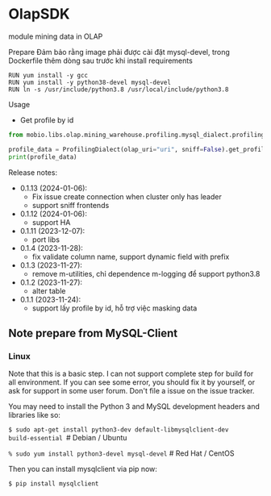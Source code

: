 OlapSDK
===============
module mining data in OLAP

Prepare
Đảm bảo rằng image phải được cài đặt mysql-devel, trong Dockerfile thêm dòng sau trước khi install requirements

```
RUN yum install -y gcc
RUN yum install -y python38-devel mysql-devel
RUN ln -s /usr/include/python3.8 /usr/local/include/python3.8
```

Usage

* Get profile by id
```python
from mobio.libs.olap.mining_warehouse.profiling.mysql_dialect.profiling_dialect import ProfilingDialect

profile_data = ProfilingDialect(olap_uri="uri", sniff=False).get_profile_by_criteria(merchant_id="merchant_id", profile_id="profile_id", lst_criteria=["cri_merchant_id", "cri_profile_id", "cri_name"])
print(profile_data)
```

Release notes:
* 0.1.13 (2024-01-06):
  * Fix issue create connection when cluster only has leader
  * support sniff frontends
* 0.1.12 (2024-01-06):
  * support HA
* 0.1.11 (2023-12-07):
  * port libs
* 0.1.4 (2023-11-28):
  * fix validate column name, support dynamic field with prefix
* 0.1.3 (2023-11-27):
  * remove m-utilities, chỉ dependence m-logging để support python3.8
* 0.1.2 (2023-11-27):
  * alter table
* 0.1.1 (2023-11-24):
  * support lấy profile by id, hỗ trợ việc masking data


## Note prepare from MySQL-Client
### Linux
Note that this is a basic step. I can not support complete step for build for all environment. If you can see some error, you should fix it by yourself, or ask for support in some user forum. Don't file a issue on the issue tracker.

You may need to install the Python 3 and MySQL development headers and libraries like so:

<code>$ sudo apt-get install python3-dev default-libmysqlclient-dev build-essential </code># Debian / Ubuntu

<code>% sudo yum install python3-devel mysql-devel</code> # Red Hat / CentOS

Then you can install mysqlclient via pip now:

<code>$ pip install mysqlclient</code>